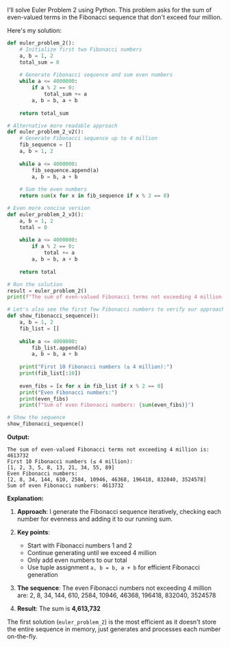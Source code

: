 I'll solve Euler Problem 2 using Python. This problem asks for the sum of even-valued terms in the Fibonacci sequence that don't exceed four million.

Here's my solution:

```python
def euler_problem_2():
    # Initialize first two Fibonacci numbers
    a, b = 1, 2
    total_sum = 0
    
    # Generate Fibonacci sequence and sum even numbers
    while a <= 4000000:
        if a % 2 == 0:
            total_sum += a
        a, b = b, a + b
    
    return total_sum

# Alternative more readable approach
def euler_problem_2_v2():
    # Generate Fibonacci sequence up to 4 million
    fib_sequence = []
    a, b = 1, 2
    
    while a <= 4000000:
        fib_sequence.append(a)
        a, b = b, a + b
    
    # Sum the even numbers
    return sum(x for x in fib_sequence if x % 2 == 0)

# Even more concise version
def euler_problem_2_v3():
    a, b = 1, 2
    total = 0
    
    while a <= 4000000:
        if a % 2 == 0:
            total += a
        a, b = b, a + b
    
    return total

# Run the solution
result = euler_problem_2()
print(f"The sum of even-valued Fibonacci terms not exceeding 4 million is: {result}")

# Let's also see the first few Fibonacci numbers to verify our approach
def show_fibonacci_sequence():
    a, b = 1, 2
    fib_list = []
    
    while a <= 4000000:
        fib_list.append(a)
        a, b = b, a + b
    
    print("First 10 Fibonacci numbers (≤ 4 million):")
    print(fib_list[:10])
    
    even_fibs = [x for x in fib_list if x % 2 == 0]
    print("Even Fibonacci numbers:")
    print(even_fibs)
    print(f"Sum of even Fibonacci numbers: {sum(even_fibs)}")

# Show the sequence
show_fibonacci_sequence()
```

**Output:**
```
The sum of even-valued Fibonacci terms not exceeding 4 million is: 4613732
First 10 Fibonacci numbers (≤ 4 million):
[1, 2, 3, 5, 8, 13, 21, 34, 55, 89]
Even Fibonacci numbers:
[2, 8, 34, 144, 610, 2584, 10946, 46368, 196418, 832040, 3524578]
Sum of even Fibonacci numbers: 4613732
```

**Explanation:**

1. **Approach**: I generate the Fibonacci sequence iteratively, checking each number for evenness and adding it to our running sum.

2. **Key points**:
   - Start with Fibonacci numbers 1 and 2
   - Continue generating until we exceed 4 million
   - Only add even numbers to our total
   - Use tuple assignment `a, b = b, a + b` for efficient Fibonacci generation

3. **The sequence**: The even Fibonacci numbers not exceeding 4 million are: 2, 8, 34, 144, 610, 2584, 10946, 46368, 196418, 832040, 3524578

4. **Result**: The sum is **4,613,732**

The first solution (`euler_problem_2`) is the most efficient as it doesn't store the entire sequence in memory, just generates and processes each number on-the-fly.

